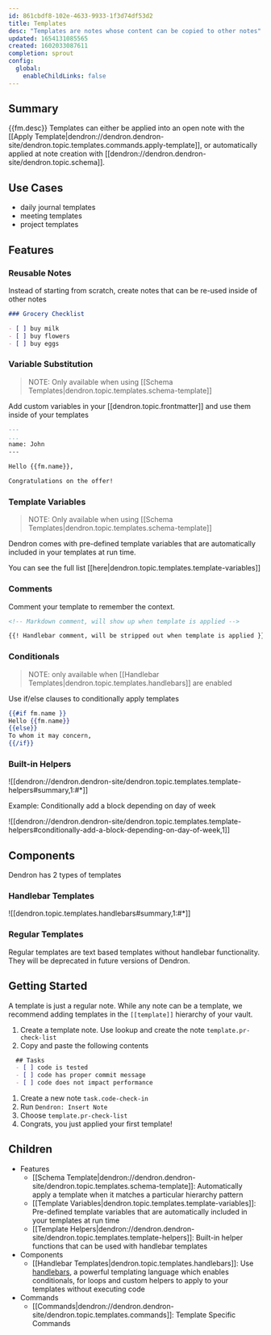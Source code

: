 ```yaml
---
id: 861cbdf8-102e-4633-9933-1f3d74df53d2
title: Templates
desc: "Templates are notes whose content can be copied to other notes"
updated: 1654131085565
created: 1602033087611
completion: sprout
config:
  global:
    enableChildLinks: false
---
```


## Summary

{{fm.desc}}
Templates can either be applied into an open note with the [[Apply Template|dendron://dendron.dendron-site/dendron.topic.templates.commands.apply-template]], or automatically applied at note creation with [[dendron://dendron.dendron-site/dendron.topic.schema]]. 

## Use Cases
- daily journal templates
- meeting templates
- project templates

## Features

### Reusable Notes

Instead of starting from scratch, create notes that can be re-used inside of other notes

```md
### Grocery Checklist

- [ ] buy milk
- [ ] buy flowers
- [ ] buy eggs
```

### Variable Substitution

> NOTE: Only available when using [[Schema Templates|dendron.topic.templates.schema-template]]

Add custom variables in your [[dendron.topic.frontmatter]] and use them inside of your templates

```md
---
...
name: John
---

Hello {{fm.name}},

Congratulations on the offer!
```

### Template Variables

> NOTE: Only available when using [[Schema Templates|dendron.topic.templates.schema-template]]

Dendron comes with pre-defined template variables that are automatically included in your templates at run time. 

You can see the full list [[here|dendron.topic.templates.template-variables]]

### Comments
Comment your template to remember the context. 

```md
<!-- Markdown comment, will show up when template is applied -->

{{! Handlebar comment, will be stripped out when template is applied }}
```

### Conditionals 

> NOTE: only available when [[Handlebar Templates|dendron.topic.templates.handlebars]] are enabled

Use if/else clauses to conditionally apply templates

```handlebars
{{#if fm.name }}
Hello {{fm.name}}
{{else}}
To whom it may concern,
{{/if}}
```

### Built-in Helpers

![[dendron://dendron.dendron-site/dendron.topic.templates.template-helpers#summary,1:#*]]

Example: Conditionally add a block depending on day of week

![[dendron://dendron.dendron-site/dendron.topic.templates.template-helpers#conditionally-add-a-block-depending-on-day-of-week,1]]

## Components

Dendron has 2 types of templates

### Handlebar Templates
![[dendron.topic.templates.handlebars#summary,1:#*]]

### Regular Templates
Regular templates are text based templates without handlebar functionality. They will be deprecated in future versions of Dendron. 

## Getting Started

A template is just a regular note. While any note can be a template, we recommend adding templates in the `[[template]]` hierarchy of your vault. 

1. Create a template note. Use lookup and create the note `template.pr-check-list`
1. Copy and paste the following contents

  ```md
    ## Tasks
    - [ ] code is tested
    - [ ] code has proper commit message
    - [ ] code does not impact performance
  ```
1. Create a new note `task.code-check-in`
1. Run `Dendron: Insert Note`
1. Choose `template.pr-check-list`
1. Congrats, you just applied your first template!

## Children
- Features
  - [[Schema Template|dendron://dendron.dendron-site/dendron.topic.templates.schema-template]]: Automatically apply a template when it matches a particular hierarchy pattern
  - [[Template Variables|dendron.topic.templates.template-variables]]: Pre-defined template variables that are automatically included in your templates at run time
  - [[Template Helpers|dendron://dendron.dendron-site/dendron.topic.templates.template-helpers]]: Built-in helper functions that can be used with handlebar templates
- Components
  - [[Handlebar Templates|dendron.topic.templates.handlebars]]: Use [handlebars](https://handlebarsjs.com/guide/), a powerful templating language which enables conditionals, for loops and custom helpers to apply to your templates without executing code
- Commands
  - [[Commands|dendron://dendron.dendron-site/dendron.topic.templates.commands]]: Template Specific Commands
